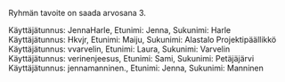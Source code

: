 Ryhmän tavoite on saada arvosana 3.

Käyttäjätunnus: JennaHarle, Etunimi: Jenna, Sukunimi: Harle
Käyttäjätunnus: Hkvjr, Etunimi: Maiju, Sukunimi: Alastalo Projektipäällikkö
Käyttäjätunnus: vvarvelin, Etunimi: Laura, Sukunimi: Varvelin
Käyttäjätunnus: verinenjeesus, Etunimi: Sami, Sukunimi: Petäjäjärvi
Käyttäjätunnus: jennamanninen., Etunimi: Jenna, Sukunimi: Manninen
